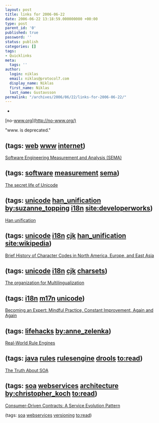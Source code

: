 ```yaml
---
layout: post
title: links for 2006-06-22
date: 2006-06-22 13:18:59.000000000 +00:00
type: post
parent_id: '0'
published: true
password: ''
status: publish
categories: []
tags:
- Quicklinks
meta:
  tags: ''
author:
  login: niklas
  email: niklas@protocol7.com
  display_name: Niklas
  first_name: Niklas
  last_name: Gustavsson
permalink: "/archives/2006/06/22/links-for-2006-06-22/"
---
```

- 
[no-www.org](http://no-www.org/)

"www. is deprecated."

(tags: [web](http://del.icio.us/protocol7/web) [www](http://del.icio.us/protocol7/www) [internet](http://del.icio.us/protocol7/internet))
- 
[Software Engineering Measurement and Analysis (SEMA)](http://www.sei.cmu.edu/sema/welcome.html)

(tags: [software](http://del.icio.us/protocol7/software) [measurement](http://del.icio.us/protocol7/measurement) [sema](http://del.icio.us/protocol7/sema))
- 
[The secret life of Unicode](http://www-128.ibm.com/developerworks/library/u-secret.html)

(tags: [unicode](http://del.icio.us/protocol7/unicode) [han\_unification](http://del.icio.us/protocol7/han_unification) [by:suzanne\_topping](http://del.icio.us/protocol7/by:suzanne_topping) [i18n](http://del.icio.us/protocol7/i18n) [site:developerworks](http://del.icio.us/protocol7/site:developerworks))
- 
[Han unification](http://en.wikipedia.org/wiki/Han_unification)

(tags: [unicode](http://del.icio.us/protocol7/unicode) [i18n](http://del.icio.us/protocol7/i18n) [cjk](http://del.icio.us/protocol7/cjk) [han\_unification](http://del.icio.us/protocol7/han_unification) [site:wikipedia](http://del.icio.us/protocol7/site:wikipedia))
- 
[Brief History of Character Codes in North America, Europe, and East Asia](http://tronweb.super-nova.co.jp/characcodehist.html)

(tags: [unicode](http://del.icio.us/protocol7/unicode) [i18n](http://del.icio.us/protocol7/i18n) [cjk](http://del.icio.us/protocol7/cjk) [charsets](http://del.icio.us/protocol7/charsets))
- 
[The organization for Multilingualization](http://www.m17n.org/)

(tags: [i18n](http://del.icio.us/protocol7/i18n) [m17n](http://del.icio.us/protocol7/m17n) [unicode](http://del.icio.us/protocol7/unicode))
- 
[Becoming an Expert: Mindful Practice, Constant Improvement, Again and Again](http://www.annezelenka.com/2006/05/becoming-an-expert-mindful-practice-constant-improvement-again-and-again)

(tags: [lifehacks](http://del.icio.us/protocol7/lifehacks) [by:anne\_zelenka](http://del.icio.us/protocol7/by:anne_zelenka))
- 
[Real-World Rule Engines](http://www.infoq.com/articles/Rule-Engines)

(tags: [java](http://del.icio.us/protocol7/java) [rules](http://del.icio.us/protocol7/rules) [rulesengine](http://del.icio.us/protocol7/rulesengine) [drools](http://del.icio.us/protocol7/drools) [to:read](http://del.icio.us/protocol7/to:read))
- 
[The Truth About SOA](http://www.cio.com/archive/061506/soa.html)

(tags: [soa](http://del.icio.us/protocol7/soa) [webservices](http://del.icio.us/protocol7/webservices) [architecture](http://del.icio.us/protocol7/architecture) [by:christopher\_koch](http://del.icio.us/protocol7/by:christopher_koch) [to:read](http://del.icio.us/protocol7/to:read))
- 
[Consumer-Driven Contracts: A Service Evolution Pattern](http://martinfowler.com/articles/consumerDrivenContracts.html)

(tags: [soa](http://del.icio.us/protocol7/soa) [webservices](http://del.icio.us/protocol7/webservices) [versioning](http://del.icio.us/protocol7/versioning) [to:read](http://del.icio.us/protocol7/to:read))
